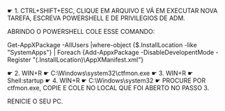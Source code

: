 ☛ 1. CTRL+SHIFT+ESC, CLIQUE EM ARQUIVO E VÁ EM EXECUTAR NOVA TAREFA, ESCREVA POWERSHELL E DE PRIVILEGIOS DE ADM.

ABRINDO O POWERSHELL COLE ESSE COMANDO:

Get-AppXPackage -AllUsers |where-object {$.InstallLocation -like "SystemApps"} | Foreach {Add-AppxPackage -DisableDevelopentMode -Register "$($.InstallLocation)\AppXManifest.xml"}

☛  2. WIN+R ☛  C:\Windows\system32\ctfmon.exe
☛  3. WIN+R ☛ Shell:startup
☛  4. WIN+R ☛   C:\Windows\system32 ☛ PROCURE POR ctfmon.exe, COPIE E COLE NO LOCAL QUE FOI ABERTO NO PASSO 3.


RENICIE O SEU PC.
